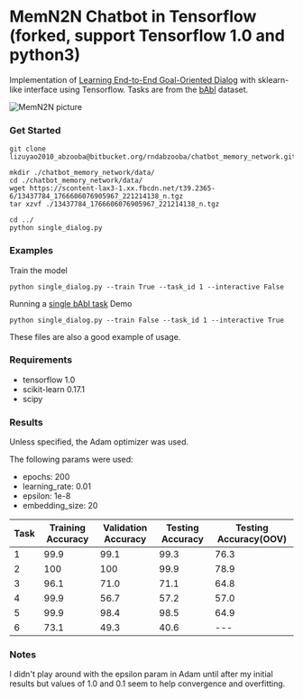 # MemN2N Chatbot in Tensorflow (forked, support Tensorflow 1.0 and python3)

Implementation of [Learning End-to-End Goal-Oriented Dialog](https://arxiv.org/abs/1605.07683) with sklearn-like interface using Tensorflow. Tasks are from the [bAbl](https://research.facebook.com/research/babi/) dataset.

![MemN2N picture](https://www.dropbox.com/s/3rdwfxt80v45uqm/Screenshot%202015-11-19%2000.57.27.png?dl=1)

### Get Started

```
git clone lizuyao2010_abzooba@bitbucket.org/rndabzooba/chatbot_memory_network.git

mkdir ./chatbot_memory_network/data/
cd ./chatbot_memory_network/data/
wget https://scontent-lax3-1.xx.fbcdn.net/t39.2365-6/13437784_1766606076905967_221214138_n.tgz
tar xzvf ./13437784_1766606076905967_221214138_n.tgz

cd ../
python single_dialog.py
```

### Examples

Train the model

```
python single_dialog.py --train True --task_id 1 --interactive False
```

Running a [single bAbI task](./single_dialog.py) Demo

```
python single_dialog.py --train False --task_id 1 --interactive True
```

These files are also a good example of usage.

### Requirements

* tensorflow 1.0
* scikit-learn 0.17.1
* scipy

### Results

Unless specified, the Adam optimizer was used.

The following params were used:
* epochs: 200
* learning_rate: 0.01
* epsilon: 1e-8
* embedding_size: 20


Task  |  Training Accuracy  |  Validation Accuracy  |  Testing Accuracy	 |  Testing Accuracy(OOV)
------|---------------------|-----------------------|--------------------|-----------------------
1     |  99.9	            |  99.1		            |  99.3				 |	76.3
2     |  100                |  100		            |  99.9				 |	78.9
3     |  96.1               |  71.0		            |  71.1				 |	64.8
4     |  99.9               |  56.7		            |  57.2				 |	57.0
5     |  99.9               |  98.4		            |  98.5				 |	64.9
6     |  73.1               |  49.3		            |  40.6				 |	---

### Notes

I didn't play around with the epsilon param in Adam until after my initial results but values of 1.0 and 0.1 seem to help convergence and overfitting.
